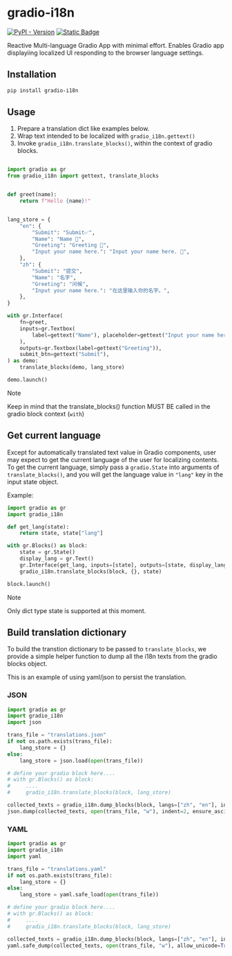 # gradio-i18n

<a href="https://pypi.org/project/gradio-i18n/" target="_blank"><img alt="PyPI - Version" src="https://img.shields.io/pypi/v/gradio-i18n"></a> <a href="https://github.com/hoveychen/gradio-i18n/issues" target="_blank"><img alt="Static Badge" src="https://img.shields.io/badge/Issues-white?logo=github&logoColor=black"></a> 

Reactive Multi-language Gradio App with minimal effort. Enables Gradio app displayiing localized UI responding to the browser language settings.

## Installation
    
```bash 
pip install gradio-i18n
```

## Usage

1. Prepare a translation dict like examples below. 
2. Wrap text intended to be localized with `gradio_i18n.gettext()`
3. Invoke `gradio_i18n.translate_blocks()`, within the context of gradio blocks.

```python

import gradio as gr
from gradio_i18n import gettext, translate_blocks


def greet(name):
    return f"Hello {name}!"


lang_store = {
    "en": {
        "Submit": "Submit✅",
        "Name": "Name 📛",
        "Greeting": "Greeting 🎉",
        "Input your name here.": "Input your name here. 📝",
    },
    "zh": {
        "Submit": "提交",
        "Name": "名字",
        "Greeting": "问候",
        "Input your name here.": "在这里输入你的名字。",
    },
}

with gr.Interface(
    fn=greet,
    inputs=gr.Textbox(
        label=gettext("Name"), placeholder=gettext("Input your name here.")
    ),
    outputs=gr.Textbox(label=gettext("Greeting")),
    submit_btn=gettext("Submit"),
) as demo:
    translate_blocks(demo, lang_store)

demo.launch()

```

> [!NOTE]
> Keep in mind that the translate_blocks() function MUST BE called in the gradio block context (`with`)

## Get current language
Except for automatically translated text value in Gradio components, user may expect to get the current language of the user for localizing contents. To get the current language, simply pass a `gradio.State` into arguments of `translate_blocks()`, and you will get the language value in `"lang"` key in the input state object.

Example:
```python
import gradio as gr
import gradio_i18n

def get_lang(state):
    return state, state["lang"]

with gr.Blocks() as block:
    state = gr.State()
    display_lang = gr.Text()
    gr.Interface(get_lang, inputs=[state], outputs=[state, display_lang])
    gradio_i18n.translate_blocks(block, {}, state)

block.launch()
```

> [!NOTE]
> Only dict type state is supported at this moment.

## Build translation dictionary

To build the transtion dictionary to be passed to `translate_blocks`, we provide a simple helper function to dump all the i18n texts from the gradio blocks object.

This is an example of using yaml/json to persist the translation.


### JSON
```python
import gradio as gr
import gradio_i18n
import json

trans_file = "translations.json"
if not os.path.exists(trans_file):
    lang_store = {}
else:
    lang_store = json.load(open(trans_file))

# define your gradio block here....
# with gr.Blocks() as block:
#     ....
#     gradio_i18n.translate_blocks(block, lang_store)

collected_texts = gradio_i18n.dump_blocks(block, langs=["zh", "en"], include_translations=lang_store)
json.dump(collected_texts, open(trans_file, "w"), indent=2, ensure_ascii=False)
```

### YAML
```python
import gradio as gr
import gradio_i18n
import yaml

trans_file = "translations.yaml"
if not os.path.exists(trans_file):
    lang_store = {}
else:
    lang_store = yaml.safe_load(open(trans_file))

# define your gradio block here....
# with gr.Blocks() as block:
#     ....
#     gradio_i18n.translate_blocks(block, lang_store)

collected_texts = gradio_i18n.dump_blocks(block, langs=["zh", "en"], include_translations=lang_store)
yaml.safe_dump(collected_texts, open(trans_file, "w"), allow_unicode=True)
```
